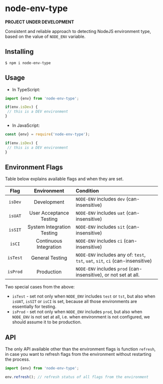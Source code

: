 # node-env-type

**PROJECT UNDER DEVELOPMENT**

Consistent and reliable approach to detecting NodeJS environment type,
based on the value of `NODE_ENV` variable.

## Installing

```
$ npm i node-env-type
```

## Usage

* In TypeScript:

```ts
import {env} from 'node-env-type';

if(env.isDev) {
 // this is a DEV environment
}
```

* In JavaScript:

```ts
const {env} = require('node-env-type');

if(env.isDev) {
 // this is a DEV environment
}
```

## Environment Flags

Table below explains available flags and when they are set.

| Flag     |      Environment           |  Condition |
|:--------:|:--------------------------:|:-----------|
| `isDev`  | Development                | `NODE-ENV` includes `dev` (can-insensitive) |
| `isUAT`  | User Acceptance Testing    | `NODE-ENV` includes `uat` (can-insensitive) |
| `isSIT`  | System Integration Testing | `NODE-ENV` includes `sit` (can-insensitive) |
| `isCI`   | Continuous Integration     | `NODE-ENV` includes `ci` (can-insensitive)  |
| `isTest` | General Testing            | `NODE-ENV` includes any of: `test`, `tst`, `uat`, `sit`, `ci` (can-insensitive)|
| `isProd` | Production                 | `NODE-ENV` includes `prod` (can-insensitive), or not set at all. |

Two special cases from the above:

* `isTest` - set not only when `NODE_ENV` includes `test` or `tst`, but also when `isUAT`, `isSIT` or `isCI`
  is set, because all those environments are essentially for testing.
* `isProd` - set not only when `NODE_ENV` includes `prod`, but also when `NODE_ENV` is not set at all,
  i.e. when environment is not configured, we should assume it to be production.  

## API

The only API available other than the environment flags is function `refresh`, in case you want
to refresh flags from the environment without restarting the process.

```ts
import {env} from 'node-env-type';

env.refresh(); // refresh status of all flags from the environment
```
